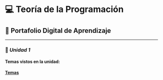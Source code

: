 # 💻 Teoría de la Programación  
## 📘 Portafolio Digital de Aprendizaje  

---

### 🧩 *Unidad 1*
####    Temas vistos en la unidad:
####    [Temas](diapositivasUnidad1.md)
####
####
####
####
####
####
####
####
####
####
####


